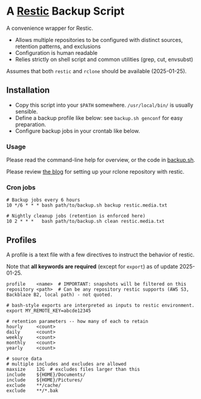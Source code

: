 # A [Restic][1] Backup Script

A convenience wrapper for Restic.

* Allows multiple repositories to be configured with distinct sources, retention patterns, and exclusions
* Configuration is human readable
* Relies strictly on shell script and common utilities (grep, cut, envsubst)

Assumes that both `restic` and `rclone` should be available (2025-01-25).

## Installation

* Copy this script into your `$PATH` somewhere. `/usr/local/bin/` is usually sensible.
* Define a backup profile like below: see `backup.sh genconf` for easy preparation.
* Configure backup jobs in your crontab like below.

### Usage

Please read the command-line help for overview, or the code in [backup.sh](./backup.sh).

Please review [the blog](./blog/2025-01-25-opendrive-restic-rclone.md) for setting up your rclone repository with restic.

### Cron jobs

```
# Backup jobs every 6 hours
10 */6 * * * bash path/to/backup.sh backup restic.media.txt

# Nightly cleanup jobs (retention is enforced here)
10 2 * * *   bash path/to/backup.sh clean restic.media.txt
```

## Profiles

A profile is a text file with a few directives to instruct the behavior of restic.

Note that **all keywords are required** (except for `export`) as of update 2025-01-25.

```
profile    <name>  # IMPORTANT: snapshots will be filtered on this
repository <path>  # Can be any repository restic supports (AWS S3, Backblaze B2, local path) - not quoted.

# bash-style exports are interpreted as inputs to restic environment.
export MY_REMOTE_KEY=abcde12345

# retention parameters -- how many of each to retain
hourly     <count>
daily      <count>
weekly     <count>
monthly    <count>
yearly     <count>

# source data
# multiple includes and excludes are allowed
maxsize    12G  # excludes files larger than this
include    ${HOME}/Documents/
include    ${HOME}/Pictures/
exclude    **/cache/
exclude    **/*.bak

```


[1]: https://restic.readthedocs.io/en/latest/index.html
